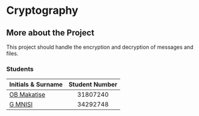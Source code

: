 # Cryptography

## More about the Project
This project should handle the encryption and decryption of messages and files.

### Students

| Initials & Surname                                                     | Student Number   | 
| :--------------------------------------------------------------------- |:----------------:|
| <a href= "https://github.com/Bile62"> OB Makatise                      | 31807240         | 
| <a href= "https://github.com/givenmnisi6"> G MNISI                     | 34292748         |


